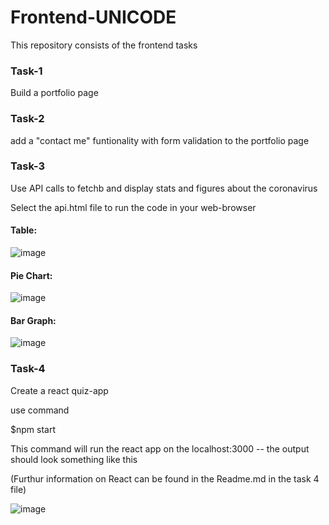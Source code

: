 # Frontend-UNICODE
This repository consists of the frontend tasks

### Task-1
Build a portfolio page



### Task-2 
add a "contact me" funtionality with form validation to the portfolio page

### Task-3
Use API calls to fetchb and display stats and figures about the coronavirus

Select the api.html file to run the code in your web-browser

#### Table:
![image](https://user-images.githubusercontent.com/56297484/89981466-8c462f80-dc91-11ea-8da2-0f09cc6bd175.png)

#### Pie Chart:
![image](https://user-images.githubusercontent.com/56297484/89981497-98ca8800-dc91-11ea-941a-9a4d2555859e.png)

#### Bar Graph:
![image](https://user-images.githubusercontent.com/56297484/89981515-a1bb5980-dc91-11ea-907c-2edfd5877ce3.png)





### Task-4
Create a react quiz-app

use command 

$npm start

This command will run the react app on the localhost:3000 -- the output should look something like this

(Furthur information on React can be found in the Readme.md in the task 4 file)

![image](https://user-images.githubusercontent.com/56297484/89981092-e0044900-dc90-11ea-95b3-eda74ad93c02.png)

